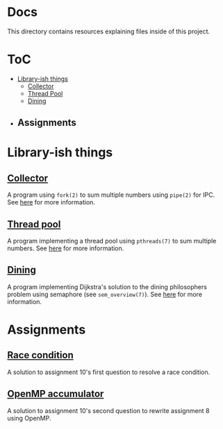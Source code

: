 # Docs

This directory contains resources explaining files inside of this project.

# ToC
- [Library-ish things](#library-ish-things)
    - [Collector](#collectorcollectormd)
    - [Thread Pool](#thread-poolthreadpoolmd)
    - [Dining](#diningdiningmd)
- Assignments
    - 

# Library-ish things
## [Collector](collector.md)
A program using `fork(2)` to sum multiple numbers using `pipe(2)` for IPC. See [here](collector.md) for more information.

## [Thread pool](threadpool.md)
A program implementing a thread pool using `pthreads(7)` to sum multiple numbers. See [here](threadpool.md) for more information. 

## [Dining](dining.md)
A program implementing Dijkstra's solution to the dining philosophers problem using semaphore (see `sem_overview(7)`). See [here](dining.md) for more information.

# Assignments
## [Race condition](race_condition.md)
A solution to assignment 10's first question to resolve a race condition.

## [OpenMP accumulator](openmc_acc.md)
A solution to assignment 10's second question to rewrite assignment 8 using OpenMP.
